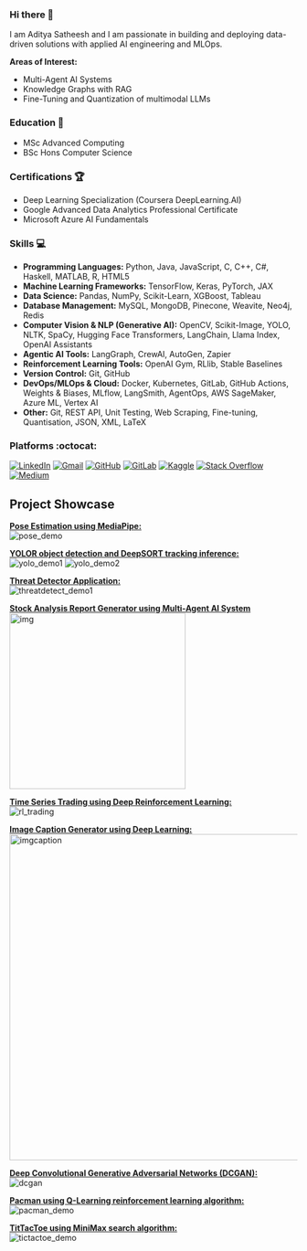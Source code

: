 ### Hi there 👋

I am Aditya Satheesh and I am passionate in building and deploying data-driven solutions with applied AI engineering and MLOps. 

**Areas of Interest:**
- Multi-Agent AI Systems
- Knowledge Graphs with RAG
- Fine-Tuning and Quantization of multimodal LLMs

<!--
**cybersamurai2410/cybersamurai2410** is a ✨ _special_ ✨ repository because its `README.md` (this file) appears on your GitHub profile.

Here are some ideas to get you started: x

- 🔭 I’m currently working on ...
- 🌱 I’m currently learning ...
- 👯 I’m looking to collaborate on ...
- 🤔 I’m looking for help with ...
- 💬 Ask me about ...
- 📫 How to reach me: ...
- 😄 Pronouns: ...
- ⚡ Fun fact: ...
-->

<!--[![Anurag's GitHub stats](https://github-readme-stats.vercel.app/api?username=cybersamurai2410)](https://github.com/anuraghazra/github-readme-stats)-->

### Education 📖 

  - MSc Advanced Computing
  - BSc Hons Computer Science

### Certifications 🏆

  - Deep Learning Specialization (Coursera DeepLearning.AI)
  - Google Advanced Data Analytics Professional Certificate
  - Microsoft Azure AI Fundamentals 

### Skills 💻

- **Programming Languages:** Python, Java, JavaScript, C, C++, C#, Haskell, MATLAB, R, HTML5
- **Machine Learning Frameworks:** TensorFlow, Keras, PyTorch, JAX
- **Data Science:** Pandas, NumPy, Scikit-Learn, XGBoost, Tableau 
- **Database Management:** MySQL, MongoDB, Pinecone, Weavite, Neo4j, Redis
- **Computer Vision & NLP (Generative AI):** OpenCV, Scikit-Image, YOLO, NLTK, SpaCy, Hugging Face Transformers, LangChain, Llama Index, OpenAI Assistants
- **Agentic AI Tools:** LangGraph, CrewAI, AutoGen, Zapier 
- **Reinforcement Learning Tools:** OpenAI Gym, RLlib, Stable Baselines
- **Version Control:** Git, GitHub
- **DevOps/MLOps & Cloud:** Docker, Kubernetes, GitLab, GitHub Actions, Weights & Biases, MLflow, LangSmith, AgentOps, AWS SageMaker, Azure ML, Vertex AI
- **Other:** Git, REST API, Unit Testing, Web Scraping, Fine-tuning, Quantisation, JSON, XML, LaTeX

<!--[![Top Langs](https://github-readme-stats.vercel.app/api/top-langs/?username=cybersamurai2410&layout=donut)](https://github.com/anuraghazra/github-readme-stats)-->

### Platforms :octocat:

[![LinkedIn](https://img.shields.io/badge/LinkedIn-Profile-blue?style=flat&logo=linkedin)](https://www.linkedin.com/in/aditya-satheesh-6a2685291)
[![Gmail](https://img.shields.io/badge/Gmail-Email-red?style=flat&logo=gmail)](mailto:aditya24102001@gmail.com)
[![GitHub](https://img.shields.io/badge/GitHub-Profile-black?style=flat&logo=github)](https://github.com/cybersamurai2410)
[![GitLab](https://img.shields.io/badge/GitLab-Profile-black?style=flat&logo=gitlab)](https://gitlab.com/cybersamurai2410)
[![Kaggle](https://img.shields.io/badge/Kaggle-Profile-blue?style=flat&logo=kaggle)](https://www.kaggle.com/t0266882)
[![Stack Overflow](https://img.shields.io/badge/Stack%20Overflow-Profile-orange?style=flat&logo=stackoverflow)](https://stackoverflow.com/users/16278572/devx20)
[![Medium](https://img.shields.io/badge/Medium-Blog-black?style=flat&logo=medium)](https://medium.com/@aditya24102001)

## Project Showcase <br>

**[Pose Estimation using MediaPipe:](https://github.com/cybersamurai2410/PoseEstimation.git)**<br>
![pose_demo](https://github.com/cybersamurai2410/cybersamurai2410/assets/66138996/7528ba91-8bf4-49e6-9af0-b746ff4bbda7)

**[YOLOR object detection and DeepSORT tracking inference:](https://github.com/cybersamurai2410/yolor-deepsort_object-tracking.git)**<br>
![yolo_demo1](https://github.com/cybersamurai2410/cybersamurai2410/assets/66138996/e3a1fc50-68b9-4a67-8fbe-1acc95da344f)
![yolo_demo2](https://github.com/cybersamurai2410/cybersamurai2410/assets/66138996/c9d67573-8330-4561-8f8a-66b6084839ba)

**[Threat Detector Application:](https://github.com/cybersamurai2410/Threat_Detector.git)**<br>
![threatdetect_demo1](https://github.com/cybersamurai2410/cybersamurai2410/assets/66138996/043f1ea2-c4c7-4768-b6d3-24fd4443c348)

**[Stock Analysis Report Generator using Multi-Agent AI System](https://github.com/cybersamurai2410/stock-analysis_multi-agents-AI)**<br>
<img width="308" alt="img" src="https://github.com/user-attachments/assets/60e8e1c1-bde9-4e66-b6d0-d0d70e1b2b17">

**[Time Series Trading using Deep Reinforcement Learning:](https://github.com/cybersamurai2410/RL_Trading.git)**<br>
![rl_trading](https://github.com/cybersamurai2410/cybersamurai2410/assets/66138996/86aa8cec-c577-4307-bda4-1c900da8d0ff)

**[Image Caption Generator using Deep Learning:](https://github.com/cybersamurai2410/Image_Caption.git)**<br>
<img width="571" alt="imgcaption" src="https://github.com/cybersamurai2410/cybersamurai2410/assets/66138996/e018c6a1-de8a-416d-a485-765d081888a8">

**[Deep Convolutional Generative Adversarial Networks (DCGAN):](https://github.com/cybersamurai2410/GAN-image_gen.git)**<br>
![dcgan](https://github.com/cybersamurai2410/cybersamurai2410/assets/66138996/bfef8fe9-2e1a-45b6-8938-2918e29ea498)

**[Pacman using Q-Learning reinforcement learning algorithm:](https://github.com/cybersamurai2410/MachineLearningCW.git)**<br>
![pacman_demo](https://github.com/cybersamurai2410/cybersamurai2410/assets/66138996/ce9762d9-6541-45eb-ad8d-d7cf92e8983b)

**[TitTacToe using MiniMax search algorithm:](https://github.com/cybersamurai2410/Tic-Tac-Toe.git)**<br>
![tictactoe_demo](https://github.com/cybersamurai2410/cybersamurai2410/assets/66138996/552b15ca-771a-44ce-8a41-8da837beb423)


